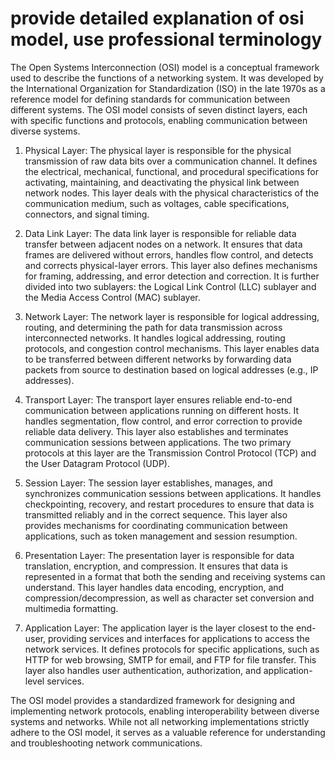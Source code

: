# provide detailed explanation of osi model, use professional terminology

The Open Systems Interconnection (OSI) model is a conceptual framework used to describe the functions of a networking system. It was developed by the International Organization for Standardization (ISO) in the late 1970s as a reference model for defining standards for communication between different systems. The OSI model consists of seven distinct layers, each with specific functions and protocols, enabling communication between diverse systems.

1. Physical Layer:
   The physical layer is responsible for the physical transmission of raw data bits over a communication channel. It defines the electrical, mechanical, functional, and procedural specifications for activating, maintaining, and deactivating the physical link between network nodes. This layer deals with the physical characteristics of the communication medium, such as voltages, cable specifications, connectors, and signal timing.

2. Data Link Layer:
   The data link layer is responsible for reliable data transfer between adjacent nodes on a network. It ensures that data frames are delivered without errors, handles flow control, and detects and corrects physical-layer errors. This layer also defines mechanisms for framing, addressing, and error detection and correction. It is further divided into two sublayers: the Logical Link Control (LLC) sublayer and the Media Access Control (MAC) sublayer.

3. Network Layer:
   The network layer is responsible for logical addressing, routing, and determining the path for data transmission across interconnected networks. It handles logical addressing, routing protocols, and congestion control mechanisms. This layer enables data to be transferred between different networks by forwarding data packets from source to destination based on logical addresses (e.g., IP addresses).

4. Transport Layer:
   The transport layer ensures reliable end-to-end communication between applications running on different hosts. It handles segmentation, flow control, and error correction to provide reliable data delivery. This layer also establishes and terminates communication sessions between applications. The two primary protocols at this layer are the Transmission Control Protocol (TCP) and the User Datagram Protocol (UDP).

5. Session Layer:
   The session layer establishes, manages, and synchronizes communication sessions between applications. It handles checkpointing, recovery, and restart procedures to ensure that data is transmitted reliably and in the correct sequence. This layer also provides mechanisms for coordinating communication between applications, such as token management and session resumption.

6. Presentation Layer:
   The presentation layer is responsible for data translation, encryption, and compression. It ensures that data is represented in a format that both the sending and receiving systems can understand. This layer handles data encoding, encryption, and compression/decompression, as well as character set conversion and multimedia formatting.

7. Application Layer:
   The application layer is the layer closest to the end-user, providing services and interfaces for applications to access the network services. It defines protocols for specific applications, such as HTTP for web browsing, SMTP for email, and FTP for file transfer. This layer also handles user authentication, authorization, and application-level services.

The OSI model provides a standardized framework for designing and implementing network protocols, enabling interoperability between diverse systems and networks. While not all networking implementations strictly adhere to the OSI model, it serves as a valuable reference for understanding and troubleshooting network communications.
